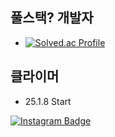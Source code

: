 ## 풀스택? 개발자

- [![Solved.ac Profile](http://mazassumnida.wtf/api/v2/generate_badge?boj=worl5604)](https://solved.ac/profile/worl5604)

## 클라이머
- 25.1.8 Start

[![Instagram Badge](https://img.shields.io/badge/-Instagram-E4405F?style=flat-square&logo=Instagram&logoColor=white)](https://instagram.com/_ok_ducky)
